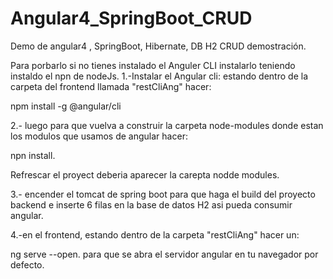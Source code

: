 # Angular4_SpringBoot_CRUD
Demo de angular4 , SpringBoot, Hibernate, DB H2 CRUD demostración.

Para porbarlo si no tienes instalado el Anguler CLI instalarlo teniendo instaldo el npn de nodeJs.
1.-Instalar el Angular cli:
estando dentro de la carpeta del frontend llamada "restCliAng" hacer:

npm install -g @angular/cli

2.- luego para que vuelva a construir la carpeta node-modules donde estan los modulos que usamos de angular hacer:

npn install.

Refrescar el proyect deberia aparecer la carepta nodde modules.

3.- encender el tomcat de spring boot para que haga el build del proyecto backend e inserte 6 filas en la base de datos H2 asi pueda
consumir angular.

4.-en el frontend, estando dentro de la carpeta "restCliAng" hacer un:

ng serve --open. para que se abra el servidor angular en tu navegador por defecto.

